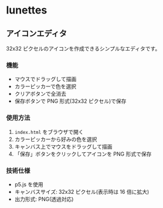 # lunettes

## アイコンエディタ

32x32 ピクセルのアイコンを作成できるシンプルなエディタです。

### 機能

- マウスでドラッグして描画
- カラーピッカーで色を選択
- クリアボタンで全消去
- 保存ボタンで PNG 形式(32x32 ピクセル)で保存

### 使用方法

1. `index.html` をブラウザで開く
2. カラーピッカーから好みの色を選択
3. キャンバス上でマウスをドラッグして描画
4. 「保存」ボタンをクリックしてアイコンを PNG 形式で保存

### 技術仕様

- p5.js を使用
- キャンバスサイズ: 32x32 ピクセル(表示時は 16 倍に拡大)
- 出力形式: PNG(透過対応)

